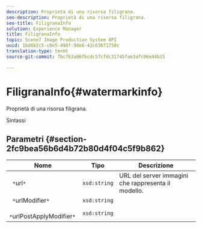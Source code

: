 ```yaml
---
description: Proprietà di una risorsa filigrana.
seo-description: Proprietà di una risorsa filigrana.
seo-title: FiligranaInfo
solution: Experience Manager
title: FiligranaInfo
topic: Scene7 Image Production System API
uuid: 1bd6b2c5-c0e5-498f-98e6-42c636f1750c
translation-type: tm+mt
source-git-commit: 7bc7b3a86fbcdc57cfdc31745fae3afc06e44b15

---
```



# FiligranaInfo{#watermarkinfo}

Proprietà di una risorsa filigrana.

Sintassi

## Parametri {#section-2fc9bea56b6d4b72b80d4f04c5f9b862}

| Nome | Tipo | Descrizione |
|---|---|---|
| ` *`url`*` | `xsd:string` | URL del server immagini che rappresenta il modello. |
| ` *`urlModifier`*` | `xsd:string` |  |
| ` *`urlPostApplyModifier`*` | `xsd:string` |  |

